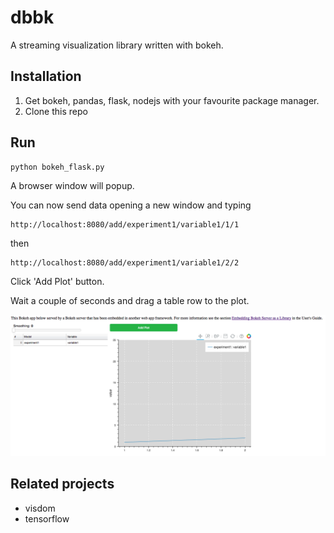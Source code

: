 dbbk
====

A streaming visualization library written with bokeh.

Installation
------------

1. Get bokeh, pandas, flask, nodejs with your favourite package manager.
2. Clone this repo

Run
---

```
python bokeh_flask.py
```

A browser window will popup.

You can now send data opening a new window and typing

```
http://localhost:8080/add/experiment1/variable1/1/1
```
then
```
http://localhost:8080/add/experiment1/variable1/2/2
```

Click 'Add Plot' button.

Wait a couple of seconds and drag a table row to the plot.

![screen_shot](https://raw.githubusercontent.com/dmitriy-serdyuk/dbbk/master/screenshot.png)

Related projects
----------------

- visdom
- tensorflow
